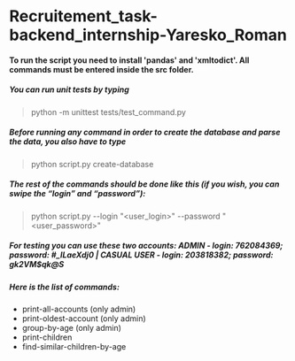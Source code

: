 # Recruitement_task-backend_internship-Yaresko_Roman
#### To run the script you need to install 'pandas' and 'xmltodict'. All commands must be entered inside the src folder.
##### You can run unit tests by typing
>python -m unittest tests/test_command.py
##### Before running any command in order to create the database and parse the data, you also have to type
>python script.py create-database
##### The rest of the commands should be done like this (if you wish, you can swipe the “login” and “password”):
>python script.py <command> --login "<user_login>" --password "<user_password>"
##### For testing you can use these two accounts: ADMIN - login: 762084369; password: #_ILaeXdj0 | CASUAL USER - login: 203818382; password: gk2VM$qk@S
##### Here is the list of commands:
- print-all-accounts (only admin)
- print-oldest-account (only admin)
- group-by-age (only admin)
- print-children
- find-similar-children-by-age
